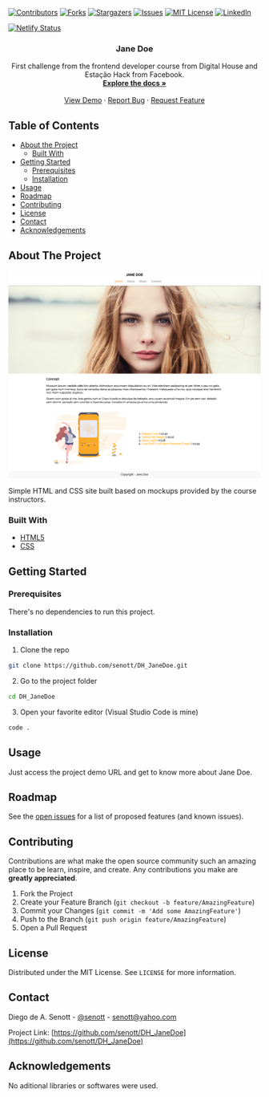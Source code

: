 <!--
*** Thanks for checking out this README Template. If you have a suggestion that would
*** make this better, please fork the repo and create a pull request or simply open
*** an issue with the tag "enhancement".
*** Thanks again! Now go create something AMAZING! :D
-->





<!-- PROJECT SHIELDS -->
<!--
*** I'm using markdown "reference style" links for readability.
*** Reference links are enclosed in brackets [ ] instead of parentheses ( ).
*** See the bottom of this document for the declaration of the reference variables
*** for contributors-url, forks-url, etc. This is an optional, concise syntax you may use.
*** https://www.markdownguide.org/basic-syntax/#reference-style-links
-->
[![Contributors][contributors-shield]][contributors-url]
[![Forks][forks-shield]][forks-url]
[![Stargazers][stars-shield]][stars-url]
[![Issues][issues-shield]][issues-url]
[![MIT License][license-shield]][license-url]
[![LinkedIn][linkedin-shield]][linkedin-url]

[![Netlify Status](https://api.netlify.com/api/v1/badges/60f0e0af-defa-4494-9910-0fa7f963d7a4/deploy-status)](https://app.netlify.com/sites/quizzical-roentgen-3dc621/deploys)

<p align="center">
  <h3 align="center">Jane Doe</h3>

  <p align="center">
    First challenge from the frontend developer course from Digital House and Estação Hack from Facebook.
    <br />
    <a href="https://github.com/senott/DH_JaneDoe"><strong>Explore the docs »</strong></a>
    <br />
    <br />
    <a href="https://jane-doe-singer.netlify.app/">View Demo</a>
    ·
    <a href="https://github.com/senott/DH_JaneDoe/issues">Report Bug</a>
    ·
    <a href="https://github.com/senott/DH_JaneDoe/issues">Request Feature</a>
  </p>
</p>



<!-- TABLE OF CONTENTS -->
## Table of Contents

* [About the Project](#about-the-project)
  * [Built With](#built-with)
* [Getting Started](#getting-started)
  * [Prerequisites](#prerequisites)
  * [Installation](#installation)
* [Usage](#usage)
* [Roadmap](#roadmap)
* [Contributing](#contributing)
* [License](#license)
* [Contact](#contact)
* [Acknowledgements](#acknowledgements)



<!-- ABOUT THE PROJECT -->
## About The Project

[![Product Name Screen Shot][product-screenshot]](https://jane-doe-singer.netlify.app/)

Simple HTML and CSS site built based on mockups provided by the course instructors.

### Built With
* [HTML5](https://developer.mozilla.org/en-US/docs/Web/Guide/HTML/HTML5)
* [CSS](https://www.w3.org/Style/CSS/Overview.en.html)

<!-- GETTING STARTED -->
## Getting Started

### Prerequisites
There's no dependencies to run this project.

### Installation

1. Clone the repo
```sh
git clone https://github.com/senott/DH_JaneDoe.git
```
2. Go to the project folder
```sh
cd DH_JaneDoe
```
3. Open your favorite editor (Visual Studio Code is mine)
```sh
code .
```



<!-- USAGE EXAMPLES -->
## Usage

Just access the project demo URL and get to know more about Jane Doe.


<!-- ROADMAP -->
## Roadmap

See the [open issues](https://github.com/senott/DH_JaneDoe/issues) for a list of proposed features (and known issues).



<!-- CONTRIBUTING -->
## Contributing

Contributions are what make the open source community such an amazing place to be learn, inspire, and create. Any contributions you make are **greatly appreciated**.

1. Fork the Project
2. Create your Feature Branch (`git checkout -b feature/AmazingFeature`)
3. Commit your Changes (`git commit -m 'Add some AmazingFeature'`)
4. Push to the Branch (`git push origin feature/AmazingFeature`)
5. Open a Pull Request



<!-- LICENSE -->
## License

Distributed under the MIT License. See `LICENSE` for more information.



<!-- CONTACT -->
## Contact

Diego de A. Senott - [@senott](https://twitter.com/senott) - senott@yahoo.com

Project Link: [https://github.com/senott/DH_JaneDoe](https://github.com/senott/DH_JaneDoe)



<!-- ACKNOWLEDGEMENTS -->
## Acknowledgements
No aditional libraries or softwares were used.




<!-- MARKDOWN LINKS & IMAGES -->
<!-- https://www.markdownguide.org/basic-syntax/#reference-style-links -->
[contributors-shield]: https://img.shields.io/github/contributors/senott/DH_JaneDoe.svg?style=flat-square
[contributors-url]: https://github.com/senott/DH_JaneDoe/graphs/contributors
[forks-shield]: https://img.shields.io/github/forks/senott/DH_JaneDoe.svg?style=flat-square
[forks-url]: https://github.com/senott/DH_JaneDoe/network/members
[stars-shield]: https://img.shields.io/github/stars/senott/DH_JaneDoe.svg?style=flat-square
[stars-url]: https://github.com/senott/DH_JaneDoe/stargazers
[issues-shield]: https://img.shields.io/github/issues/senott/DH_JaneDoe.svg?style=flat-square
[issues-url]: https://github.com/senott/DH_JaneDoe/issues
[license-shield]: https://img.shields.io/github/license/senott/DH_JaneDoe.svg?style=flat-square
[license-url]: https://github.com/senott/DH_JaneDoe/blob/master/LICENSE.txt
[linkedin-shield]: https://img.shields.io/badge/-LinkedIn-black.svg?style=flat-square&logo=linkedin&colorB=555
[linkedin-url]: https://linkedin.com/in/senott
[product-screenshot]: assets/img/home-capture.png
